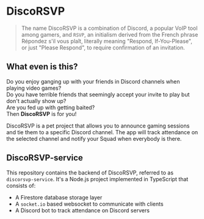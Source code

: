 # DiscoRSVP

> The name DiscoRSVP is a combination of Discord, a popular VoIP tool among gamers, and `RSVP`, an initialism derived from the French phrase Répondez s'il vous plaît, literally meaning "Respond, If-You-Please", or just "Please Respond", to require confirmation of an invitation.

## What even is this?

Do you enjoy ganging up with your friends in Discord channels when playing video games? \
Do you have terrible friends that seemingly accept your invite to play but don't actually show up? \
Are you fed up with getting baited? \
Then **DiscoRSVP** is for you!

DiscoRSVP is a pet project that allows you to announce gaming sessions and tie them to a specific Discord channel. The app will track attendance on the selected channel and notify your Squad when everybody is there.

## DiscoRSVP-service

This repository contains the backend of DiscoRSVP, referred to as `discorsvp-service`.
It's a Node.js project implemented in TypeScript that consists of:

-   A Firestore database storage layer
-   A `socket.io` based websocket to communicate with clients
-   A Discord bot to track attendance on Discord servers
